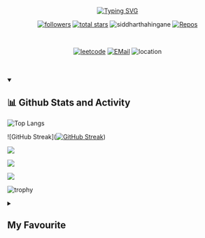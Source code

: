 <p align=center>
<a href="https://git.io/typing-svg"><img src="https://readme-typing-svg.demolab.com?font=Raleway&size=22&pause=1000&color=FB0C0CA9&background=FFFFFF00&center=true&vCenter=true&width=435&lines=Hey!++Siddhartha+here;Follow+me+on+Github+and+LeetCode" alt="Typing SVG" /></a></p>

<!--
**SiddharthaHingane/SiddharthaHingane** is a ✨ _special_ ✨ repository because its `README.md` (this file) appears on your GitHub profile. -->

<p align=center>
<a href="https://github.com/SiddharthaHingane?tab=followers">
    <img alt="followers" title="Follow me on Github" src="https://custom-icon-badges.demolab.com/github/followers/SiddharthaHingane?color=236ad3&labelColor=1155ba&style=for-the-badge&logo=person-add&label=Follow&logoColor=white"/></a>
    <a href="https://github.com/SiddharthaHingane?tab=repositories&sort=stargazers">
    <img alt="total stars" title="Total stars on GitHub" src="https://custom-icon-badges.demolab.com/github/stars/SiddharthaHingane?color=55960c&style=for-the-badge&labelColor=488207&logo=star"/></a>
    <a><img src="https://komarev.com/ghpvc/?username=siddharthahingane&label=Profile%20views&color=0e75b6&style=for-the-badge" alt="siddharthahingane" /> </a>
    <a href="https://github.com/SiddharthaHingane?tab=repositories">
    <img alt="Repos" src="https://custom-icon-badges.demolab.com/badge/-My%20Repos-blue?style=for-the-badge&logoColor=white&logo=repo"></a></p>
<br>
<p align=center>
<a href="https://leetcode.com/siddharthahingane/" target="_blank">
    <img alt="leetcode" src="https://img.shields.io/badge/-Leetcode-black?style=for-the-badge&labelColor=black&logo=leetcode&logoColor=orange"></a>
<a href="mailto:siddharthahingane@gmail.com"><img alt="EMail" src="https://custom-icon-badges.demolab.com/badge/-siddharthahingane@gmail.com-red?style=for-the-badge&logo=mention&logoColor=white"></a>
    <a><img alt="location" src="https://custom-icon-badges.demolab.com/badge/India-purple?style=for-the-badge&logo=location&logoColor=white"></a></p>
<br><br>
  
 <details open>
 <summary><h2>📊 Github Stats and Activity</h2></summary>
 
![Top Langs](https://github-readme-stats.vercel.app/api/top-langs/?username=SiddharthaHingane&layout=compact&theme=dracula)

![GitHub Streak]([![GitHub Streak](https://streak-stats.demolab.com/?user=SiddharthaHingane)](https://git.io/streak-stats))

![](http://github-profile-summary-cards.vercel.app/api/cards/stats?username=SiddharthaHingane&theme=ayu_mirage)

![](http://github-profile-summary-cards.vercel.app/api/cards/profile-details?username=SiddharthaHingane&theme=codeSTACKr)

![](http://github-profile-summary-cards.vercel.app/api/cards/productive-time?username=SiddharthaHingane&theme=2077&utcOffset=5.30)
    
![trophy](https://github-profile-trophy.vercel.app/?username=SiddharthaHingane&theme=onedark)
</details>

<details>
    <summary><h2>My Favourite</h2></summary>
    <h3>📊 Analytics</h3>
    <a><img alt="Google Analytics" src="https://img.shields.io/badge/Google%20Analytics-E37400?logo=google%20analytics&logoColor=white"></a>
    <a><img alt="WakaTime" src="https://img.shields.io/badge/WakaTime-000000?logo=WakaTime&logoColor=white"></a>
    <br><br>
    <h3>📝 Blog</h3>
    <a><img alt="Blogger" src="https://img.shields.io/badge/Blogger-FF5722?logo=blogger&logoColor=white"></a>
    <a><img alt="Dev.to" src="https://img.shields.io/badge/dev.to-0A0A0A?logo=devdotto&logoColor=white"></a>
    <a><img alt="GeeksforGeeks" src="https://img.shields.io/badge/GeeksforGeeks-298D46?logo=geeksforgeeks&logoColor=white"></a>
    <a><img alt="Ghost" src="https://img.shields.io/badge/Ghost-000?logo=ghost&logoColor=yellow"></a>
    <a><img alt="Medium" src="https://img.shields.io/badge/Medium-12100E?logo=medium&logoColor=white"></a>
    <a><img alt="Wix" src="https://img.shields.io/badge/Wix-000?logo=wix&logoColor=white"></a>
    <a><img alt="WordPress" src="https://img.shields.io/badge/Wordpress-21759B?logo=wordpress&logoColor=white"></a>
    <br><br>
    <h3>📱 Contact</h3>
    <a><img alt="G Mail" src="https://img.shields.io/badge/Gmail-D14836?logo=gmail&logoColor=white"></a>
    <a><img alt="Messenger" src="https://img.shields.io/badge/Messenger-00B2FF?logo=messenger&logoColor=white"></a>
    <a><img alt="Microsoft Outlook" src="https://img.shields.io/badge/Microsoft_Outlook-0078D4?logo=microsoft-outlook&logoColor=white"></a>
    <a><img alt="Telegram" src="https://img.shields.io/badge/Telegram-2CA5E0?logo=telegram&logoColor=white"></a>
    <a><img alt="WhatsApp" src="https://img.shields.io/badge/WhatsApp-25D366?logo=whatsapp&logoColor=white"></a>
    <br><br>
    <h3>☁ Cloud</h3>
    <a><img alt="Amazon AWS" src="https://img.shields.io/badge/Amazon_AWS-FF9900?logo=amazonaws&logoColor=white"></a>
    <a><img alt="Github Actions" src="https://img.shields.io/badge/GitHub_Actions-2088FF?logo=github-actions&logoColor=white"></a>
    <a><img alt="Google Cloud" src="https://img.shields.io/badge/Google_Cloud-4285F4?logo=google-cloud&logoColor=white"></a>
    <a><img alt="Heroku" src="https://img.shields.io/badge/Heroku-430098logo=heroku&logoColor=white"></a>
    <a><img alt="iCloud" src="https://img.shields.io/badge/iCloud-3693F3?logo=iCloud&logoColor=white"></a>
    <a><img alt="Oracle" src="https://img.shields.io/badge/Oracle-F80000?logo=oracle&logoColor=black"></a>
    <a><img alt="Vercel" src="https://img.shields.io/badge/Vercel-000000?logo=vercel&logoColor=white"></a>
    <br><br>
    <h3>⚡ Database</h3>
    <a><img alt="Microsoft SQL Server" src="https://img.shields.io/badge/Microsoft%20SQL%20Server-CC2927?logo=microsoft%20sql%20server&logoColor=white"></a>
    <a><img alt="My SQL" src="https://img.shields.io/badge/MySQL-005C84?logo=mysql&logoColor=white"></a>
    <a><img alt="Oracle" src="https://img.shields.io/badge/Oracle-F80000?logo=Oracle&logoColor=white"></a>
    <br><br>
    <h3>🖍 Design</h3>
    <a><img alt="Adobe after Affects" src="https://img.shields.io/badge/Adobe%20after%20affects-CF96FD?logo=Adobe%20after%20effects&logoColor=393665"></a>
    <a><img alt="Adobe Creative Cloud" src="https://img.shields.io/badge/Adobe%20Creative%20Cloud-DA1F26?logo=Adobe%20Creative%20Cloud&logoColor=white"></a>
    <a><img alt="Adobe Illustrator" src="https://img.shields.io/badge/Adobe%20Illustrator-FF9A00?logo=adobe%20illustrator&logoColor=white"></a>
    <a><img alt="Adobe Indesign" src="https://img.shields.io/badge/Adobe%20InDesign-FF3366?logo=Adobe%20InDesign&logoColor=white"></a>
    <a><img alt="Adobe Lightroom" src="https://img.shields.io/badge/Adobe%20Lightroom-31A8FF?logo=Adobe%20Lightroom&logoColor=white"></a>
    <a><img alt="Adobe PhotoShop" src="https://img.shields.io/badge/Adobe%20Photoshop-31A8FF?logo=Adobe%20Photoshop&logoColor=black"></a>
    <a><img alt="Adobe Premiere Pro" src="https://img.shields.io/badge/Adobe%20Premiere%20Pro-9999FF?logo=Adobe%20Premiere%20Pro&logoColor=white"></a>
    <a><img alt="Adobe XD" src="https://img.shields.io/badge/Adobe%20XD-470137?logo=Adobe%20XD&logoColor=#FF61F6"></a>
    <a><img alt="Blender" src="https://img.shields.io/badge/blender-%23F5792A.svg?logo=blender&logoColor=white"></a>
    <a><img alt="Canva" src="https://img.shields.io/badge/Canva-%2300C4CC.svg?logo=Canva&logoColor=white"></a>
    <a><img alt="Figma" src="https://img.shields.io/badge/Figma-F24E1E?logo=figma&logoColor=white"></a>
    <a><img alt="GIMP" src="https://img.shields.io/badge/gimp-5C5543?logo=gimp&logoColor=white"></a>
    <br><br>
    <h3>📚 Education</h3>
    <a><img alt="Codecademy" src="https://img.shields.io/badge/Codecademy-FFF0E5?logo=codecademy&logoColor=303347"></a>
    <a><img alt="Coding Ninjas" src="https://img.shields.io/badge/coding%20ninjas-DD6620?logo=codingninjas&logoColor=white"></a>
    <a><img alt="Duolingo" src="https://img.shields.io/badge/Duolingo-58CC02?logo=Duolingo&logoColor=white"></a>
    <a><img alt="Free Code Camp" src="https://img.shields.io/badge/freecodecamp-27273D?logo=freecodecamp&logoColor=white"></a>
    <a><img alt="Gitignore Io" src="https://img.shields.io/badge/gitignore%20io-204ECF?logo=gitignoredotio&logoColor=white"></a>
    <a><img alt="Microsoft Acedemic" src="https://img.shields.io/badge/Microsoft%20Academic-2D9FD9?logo=Microsoft%20Academic&logoColor=white"></a>
    <a><img alt="Skill Share" src="https://img.shields.io/badge/skill%20share-002333?logo=skillshare&logoColor=white"></a>
    <a><img alt="Udemy" src="https://img.shields.io/badge/Udemy-EC5252?logo=Udemy&logoColor=white"></a>
    <br><br>
    <h3>🍔 Food</h3>
    <a><img alt="Burger King" src="https://img.shields.io/badge/Burger%20King-D62300?logo=Burger%20King&logoColor=white"></a>
    <a><img alt="KFC" src="https://img.shields.io/badge/KFC-F40027?logo=kfc&logoColor=white"></a>
    <a><img alt="McDonalds" src="https://img.shields.io/badge/McDonald's-FBC817?logo=McDonald's&logoColor=white"></a>
    <a><img alt="Swiggy" src="https://img.shields.io/badge/Swiggy-FC8019?logo=Swiggy&logoColor=white"></a>
    <a><img alt="Uber Eats" src="https://img.shields.io/badge/Uber_Eats-5FB709?logo=uber-eats&logoColor=white"></a>
    <a><img alt="Zomato" src="https://img.shields.io/badge/Zomato-E23744?logo=zomato&logoColor=white"></a>
    <br><br>
    <h3>🚀 Frameworks & Library</h3>
    <a><img alt="Apache" src="https://img.shields.io/badge/Apache-D22128?logo=Apache&logoColor=white"></a>
    <a><img alt="Bootstrap" src="https://img.shields.io/badge/Bootstrap-563D7C?logo=bootstrap&logoColor=white"></a>
    <a><img alt="Font Awesome" src="https://img.shields.io/badge/Font_Awesome-339AF0?logo=fontawesome&logoColor=white"></a>
    <a><img alt="GitBook" src="https://img.shields.io/badge/GitBook-7B36ED?logo=gitbook&logoColor=white"></a>
    <a><img alt="Github Pages" src="https://img.shields.io/badge/GitHub%20Pages-222222?logo=GitHub%20Pages&logoColor=white"></a>
    <a><img alt="JQuery" src="https://img.shields.io/badge/jQuery-0769AD?logo=jquery&logoColor=white"></a>
    <a><img alt="Jupyter" src="https://img.shields.io/badge/Jupyter-F37626.svg?logo=Jupyter&logoColor=white"></a>
    <a><img alt="Markdown" src="https://img.shields.io/badge/Markdown-000000?logo=markdown&logoColor=white"></a>
    <a><img alt="Microsoft" src="https://img.shields.io/badge/Microsoft-666666?logo=microsoft&logoColor=white"></a>
    <a><img alt="NodeJS" src="https://img.shields.io/badge/Node.js-339933?logo=nodedotjs&logoColor=white"></a>
    <a><img alt="PyPi" src="https://img.shields.io/badge/pypi-3775A9?logo=pypi&logoColor=white"></a>
    <a><img alt="P5 JS" src="https://img.shields.io/badge/p5%20js-ED225D?logo=p5dotjs&logoColor=white"></a>
    <a><img alt="R" src="https://img.shields.io/badge/R-276DC3?logo=r&logoColor=white"></a>
    <a><img alt="React" src="https://img.shields.io/badge/React-20232A?logo=react&logoColor=61DAFB"></a>
    <a><img alt="Rust" src="https://img.shields.io/badge/Rust-000000?logo=rust&logoColor=white"></a>
    <a><img alt="Shopify" src="https://img.shields.io/badge/shopify-8DB543?logo=Shopify&logoColor=white"></a>
    <a><img alt="Unity" src="https://img.shields.io/badge/Unity-100000?logo=unity&logoColor=white"></a>
    <a><img alt="Vue JS" src="https://img.shields.io/badge/Vue.js-35495E?logo=vuedotjs&logoColor=4FC08D"></a>
    <br><br>
    <h3>❤ Funding</h3>
    <a><img alt="Amazon Pay" src="https://img.shields.io/badge/amazon%20pay-F79114?logo=amazon%20pay&logoColor=white"></a>
    <a><img alt="Apple Pay" src="https://img.shields.io/badge/apple%20pay-007AFF?logo=apple%20pay&logoColor=white"></a>
    <a><img alt="Buy Me A Coffee" src="https://img.shields.io/badge/Buy_Me_A_Coffee-FFDD00?logo=buy-me-a-coffee&logoColor=black"></a>
    <a><img alt="G Pay" src="https://img.shields.io/badge/G%20pay-2875E3?logo=googlepay&logoColor=white"></a>
    <a><img alt="MasterCard" src="https://img.shields.io/badge/MasterCard-EB001B?logo=MasterCard&logoColor=white"></a>
    <a><img alt="PayPal" src="https://img.shields.io/badge/PayPal-00457C?logo=paypal&logoColor=white"></a>
    <a><img alt="PayTM" src="https://img.shields.io/badge/Paytm-002970?logo=paytm&logoColor=00BAF2"></a>
    <a><img alt="PhonePe" src="https://img.shields.io/badge/phonepe-3DDC84?logo=phonepe&logoColor=white&color=purple"></a>
    <a><img alt="Samsung Pay" src="https://img.shields.io/badge/samsung%20pay-1D49C0?logo=samsung%20pay&logoColor=white"></a>
    <a><img alt="Sponsor" src="https://img.shields.io/badge/sponsor-30363D?logo=GitHub-Sponsors&logoColor=#white"></a>
    <br><br>
    <h3>🎮 Games</h3>
    <a><img alt="FIFA" src="https://img.shields.io/badge/FIFA-B7312F?logo=fifa&logoColor=white"></a>
    <a><img alt="PlayStation" src="https://img.shields.io/badge/PlayStation-003791?logo=playstation&logoColor=white"></a>
    <a><img alt="Republic of Gamers(ROG)" src="https://img.shields.io/badge/Republic%20of%20Gamers-FF0029?logo=Republic%20of%20Gamers&logoColor=white"></a>
    <a><img alt="XBox" src="https://img.shields.io/badge/Xbox-107C10?logo=xbox&logoColor=white"></a>
    <br><br>
    <h3>🤜 Group</h3>
    <a><img alt="Discord" src="https://img.shields.io/badge/Discord-5865F2?logo=discord&logoColor=white"></a>
    <a><img alt="Google Meet" src="https://img.shields.io/badge/Google%20Meet-00897B?logo=google-meet&logoColor=white"></a>
    <a><img alt="Microsoft Teams" src="https://img.shields.io/badge/Microsoft_Teams-6264A7?logo=microsoft-teams&logoColor=white"></a>
    <a><img alt="Skype" src="https://img.shields.io/badge/Skype-00AFF0?logo=skype&logoColor=white"></a>
    <a><img alt="Zoom" src="https://img.shields.io/badge/Zoom-2D8CFF?logo=zoom&logoColor=white"></a>
    <br><br>
    <h3>👩‍💻 IDE</h3>
    <a><img alt="Adobe DreamWeaver" src="https://img.shields.io/badge/Adobe%20Dreamweaver-072401?logo=Adobe%20Dreamweaver&logoColor=34F400"></a>
    <a><img alt="Android Studio" src="https://img.shields.io/badge/Android_Studio-3DDC84?logo=android-studio&logoColor=white"></a>
    <a><img alt="Arduino IDE" src="https://img.shields.io/badge/Arduino_IDE-00979D?logo=arduino&logoColor=white"></a>
    <a><img alt="Notepad++" src="https://img.shields.io/badge/Notepad++-90E59A.svg?logo=notepad%2B%2B&logoColor=black"></a>
    <a><img alt="PyCharm" src="https://img.shields.io/badge/PyCharm-000000.svg?logo=PyCharm&logoColor=white"></a>
    <a><img alt="Replit" src="https://img.shields.io/badge/replit-667881?logo=replit&logoColor=white"></a>
    <a><img alt="VS Code" src="https://img.shields.io/badge/VSCode-0078D4?logo=visual%20studio%20code&logoColor=white"></a>
    <br><br>
    <h3>👩‍💻 Languages</h3>
    <a><img alt="C" src="https://img.shields.io/badge/C-00599C?logo=c&logoColor=white"></a>
    <a><img alt="C#" src="https://img.shields.io/badge/C%23-239120?logo=c-sharp&logoColor=white"></a>
    <a><img alt="C++" src="https://img.shields.io/badge/C%2B%2B-00599C?logo=c%2B%2B&logoColor=white"></a>
    <a><img alt="CSS" src="https://img.shields.io/badge/CSS3-1572B6?logo=css3&logoColor=white"></a>
    <a><img alt="D" src="https://img.shields.io/badge/D-CC342D?logo=d&logoColor=white"></a>
    <a><img alt="Dart" src="https://img.shields.io/badge/Dart-0175C2?logo=dart&logoColor=white"></a>
    <a><img alt="HTML" src="https://img.shields.io/badge/HTML5-E34F26?logo=html5&logoColor=white"></a>
    <a><img alt="JS" src="https://img.shields.io/badge/JavaScript-323330?logo=javascript&logoColor=F7DF1E"></a>
    <a><img alt="Json" src="https://img.shields.io/badge/json-5E5C5C?logo=json&logoColor=white"></a>
    <a><img alt="Kotlin" src="https://img.shields.io/badge/Kotlin-0095D5?logo=kotlin&logoColor=white"></a>
    <a><img alt="PHP" src="https://img.shields.io/badge/PHP-777BB4?logo=php&logoColor=white"></a>
    <a><img alt="Python" src="https://img.shields.io/badge/Python-FFD43B?logo=python&logoColor=blue"></a>
    <a><img alt="R" src="https://img.shields.io/badge/R-276DC3?logo=r&logoColor=white"></a>
    <a><img alt="Ruby" src="https://img.shields.io/badge/Ruby-CC342D?logo=ruby&logoColor=white"></a>
    <a><img alt="Rust" src="https://img.shields.io/badge/Rust-black?logo=rust&logoColor=#E57324"></a>
    <a><img alt="Scratch" src="https://img.shields.io/badge/Scratch-4D97FF?logo=Scratch&logoColor=white"></a>
    <a><img alt="TypeScript" src="https://img.shields.io/badge/TypeScript-007ACC?logo=typescript&logoColor=white"></a>
    <br><br>
    <h3>👨‍💻 Office</h3>
    <a><img alt="Apache OpenOffice" src="https://img.shields.io/badge/Apache_OpenOffice-0E85CD?logo=ApacheOpenOffice&logoColor=white"></a>
    <a><img alt="Google Sheets" src="https://img.shields.io/badge/Google%20Sheets-34A853?logo=google-sheets&logoColor=white"></a>
    <a><img alt="LibreOffice" src="https://img.shields.io/badge/LibreOffice-18A303?logo=LibreOffice&logoColor=white"></a>
    <a><img alt="Microsoft Office" src="https://img.shields.io/badge/Microsoft_Office-D83B01?logo=microsoft-office&logoColor=white"></a>
    <a><img alt="Microsoft SharePoint" src="https://img.shields.io/badge/Microsoft_SharePoint-0078D4?logo=microsoft-sharepoint&logoColor=white"></a>
    <a><img alt="Microsoft SQL Server" src="https://img.shields.io/badge/Microsoft_SQL_Server-CC2927?logo=microsoft-sql-server&logoColor=white"></a>
    <a><img alt="Microsoft Visio" src="https://img.shields.io/badge/Microsoft_Visio-3955A3?logo=microsoft-visio&logoColor=white"></a>
    <br><br>
    <h3>💻 OS</h3>
    <a><img alt="Alpine Linux" src="https://img.shields.io/badge/Alpine_Linux-0D597F?logo=alpine-linux&logoColor=white"></a>
    <a><img alt="Android" src="https://img.shields.io/badge/Android-3DDC84?logo=android&logoColor=white"></a>
    <a><img alt="Arch Linux" src="https://img.shields.io/badge/Arch_Linux-1793D1?logo=arch-linux&logoColor=white"></a>
    <a><img alt="Artix Linux" src="https://img.shields.io/badge/Artix_Linux-10A0CC?logo=artix-linux&logoColor=white"></a>
    <a><img alt="Debian" src="https://img.shields.io/badge/Debian-A81D33?logo=debian&logoColor=white"></a>
    <a><img alt="iOS" src="https://img.shields.io/badge/iOS-000000?logo=ios&logoColor=white"></a>
    <a><img alt="Kali Linux" src="https://img.shields.io/badge/Kali_Linux-557C94?logo=kali-linux&logoColor=white"></a>
    <a><img alt="Linux" src="https://img.shields.io/badge/Linux-FCC624?logo=linux&logoColor=black"></a>
    <a><img alt="MacOS" src="https://img.shields.io/badge/mac%20os-000000?logo=apple&logoColor=white"></a>
    <a><img alt="Pop!_OS" src="https://img.shields.io/badge/Pop!_OS-48B9C7?logo=Pop!_OS&logoColor=white"></a>
    <a><img alt="Ubuntu" src="https://img.shields.io/badge/Ubuntu-E95420?logo=ubuntu&logoColor=white"></a>
    <a><img alt="WearOS" src="https://img.shields.io/badge/-Wear%20OS-4285F4?logo=wear-os&logoColor=white"></a>
    <a><img alt="Windows" src="https://img.shields.io/badge/Windows-0078D6?logo=windows&logoColor=white"></a>
    <a><img alt="windows 95" src="https://img.shields.io/badge/Windows_95-008080?logo=windows-95&logoColor=white"></a>
    <a><img alt="Windows XP" src="https://img.shields.io/badge/Windows_XP-003399?logo=windows-xp&logoColor=white"></a>
    <a><img alt="Windows 11" src="https://img.shields.io/badge/Windows_11-0078d4?logo=windows-11&logoColor=white"></a>
    <a><img alt="Zorin OS" src="https://img.shields.io/badge/Zorin%20OS-0CC1F3?logo=zorin&logoColor=white"></a>
    <br><br>
    <h3>💡 Prototyping Platforms</h3>
    <a><img alt="Arduino" src="https://img.shields.io/badge/Arduino-00979D?logo=Arduino&logoColor=white"></a>
    <a><img alt="Micro:Bit" src="https://img.shields.io/badge/micro:bit-00ED00?logo=micro:bit&logoColor=white"></a>
    <a><img alt="Raspberry Pi" src="https://img.shields.io/badge/Raspberry%20Pi-A22846?logo=Raspberry%20Pi&logoColor=white"></a>
    <br><br>
    <h3>👨 Social</h3>
    <a><img alt="CodePen" src="https://img.shields.io/badge/Codepen-000000?logo=codepen&logoColor=white"></a>
    <a><img alt="GitHub" src="https://img.shields.io/badge/GitHub-100000?logo=github&logoColor=white"></a>
    <a><img alt="Instagram" src="https://img.shields.io/badge/Instagram-E4405F?logo=instagram&logoColor=white"></a>
    <a><img alt="LeetCode" src="https://img.shields.io/badge/-LeetCode-FFA116?logo=LeetCode&logoColor=black"></a>
    <a><img alt="LinkedIn" src="https://img.shields.io/badge/LinkedIn-0077B5?logo=linkedin&logoColor=white"></a>
    <a><img alt="LinkTree" src="https://img.shields.io/badge/linktree-39E09B?logo=linktree&logoColor=white"></a>
    <a><img alt="Pinterest" src="https://img.shields.io/badge/Pinterest-%23E60023.svg?logo=Pinterest&logoColor=white"></a>
    <a><img alt="Quora" src="https://img.shields.io/badge/Quora-%23B92B27.svg?logo=Quora&logoColor=white"></a>
    <a><img alt="Reddit" src="https://img.shields.io/badge/Reddit-FF4500?logo=reddit&logoColor=white"></a>
    <a><img alt="Stack Overflow" src="https://img.shields.io/badge/Stack_Overflow-FE7A16?logo=stack-overflow&logoColor=white"></a>
    <a><img alt="Strava" src="https://img.shields.io/badge/Strava-FC4C02?logo=strava&logoColor=white"></a>
    <a><img alt="Tumblr" src="https://img.shields.io/badge/Tumblr-%2336465D.svg?logo=Tumblr&logoColor=white"></a>
    <a><img alt="Twitter" src="https://img.shields.io/badge/Twitter-1DA1F2?logo=twitter&logoColor=white"></a>
    <br><br>
    <h3>🎶 Sound</h3>
    <a><img alt="Apple Music" src="https://img.shields.io/badge/apple%20music-F34E68?logo=apple%20music&logoColor=white"></a>
    <a><img alt="Apple Podcasts" src="https://img.shields.io/badge/Apple_Podcasts-9933CC?logo=apple-podcasts&logoColor=white"></a>
    <a><img alt="Google Podcasts" src="https://img.shields.io/badge/Google_Podcasts-4285F4?logo=google-podcasts&logoColor=white"></a>
    <a><img alt="Spotify" src="https://img.shields.io/badge/Spotify-1ED760?logo=spotify&logoColor=white"></a>
    <a><img alt="YouTube Music" src="https://img.shields.io/badge/YouTube_Music-FF0000?logo=youtube-music&logoColor=white"></a>
    <br><br>
    <h3>🛒 Store</h3>
    <a><img alt="App Store" src="https://img.shields.io/badge/App_Store-0D96F6?logo=app-store&logoColor=white"></a>
    <a><img alt="Google Play" src="https://img.shields.io/badge/Google_Play-414141?logo=google-play&logoColor=white"></a>
    <br><br>
    <h3>🎞 Streaming</h3>
    <a><img alt="Amazon Prime" src="https://img.shields.io/badge/Amazon%20Prime-00A8E1?logo=primevideo&logoColor=white"></a>
    <a><img alt="Netflix" src="https://img.shields.io/badge/Netflix-E50914?logo=netflix&logoColor=white"></a>
    <a><img alt="Youtube" src="https://img.shields.io/badge/YouTube-FF0000?logo=youtube&logoColor=white"></a>
    <br><br>
    <h3>💻 Terminal</h3>
    <a><img alt="PowerShell" src="https://img.shields.io/badge/powershell-5391FE?logo=powershell&logoColor=white"></a>
    <a><img alt="Windows Terminal" src="https://img.shields.io/badge/windows%20terminal-4D4D4D?logo=windows%20terminal&logoColor=white"></a>
    <br><br>
    <h3>🌐 Web Browsers</h3>
    <a><img alt="Brave" src="https://img.shields.io/badge/Brave-FF1B2D?logo=Brave&logoColor=white"></a>
    <a><img alt="Firfox Browser" src="https://img.shields.io/badge/Firefox_Browser-FF7139?logo=Firefox-Browser&logoColor=white"></a>
    <a><img alt="Google Chrome" src="https://img.shields.io/badge/Google_chrome-4285F4?logo=Google-chrome&logoColor=white"></a>
    <a><img alt="Microsoft Edge" src="https://img.shields.io/badge/Microsoft_Edge-0078D7?logo=Microsoft-edge&logoColor=white"></a>
    <a><img alt="Safari" src="https://img.shields.io/badge/Safari-010101?logo=Safari&logoColor=white"></a>
</details>
<br><br>
